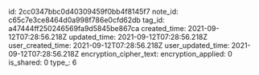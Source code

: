 id: 2cc0347bbc0d40309459f0bb4f8145f7
note_id: c65c7e3ce8464d0a998f786e0cfd62db
tag_id: a47444ff250246569fa9d5845be867ca
created_time: 2021-09-12T07:28:56.218Z
updated_time: 2021-09-12T07:28:56.218Z
user_created_time: 2021-09-12T07:28:56.218Z
user_updated_time: 2021-09-12T07:28:56.218Z
encryption_cipher_text: 
encryption_applied: 0
is_shared: 0
type_: 6